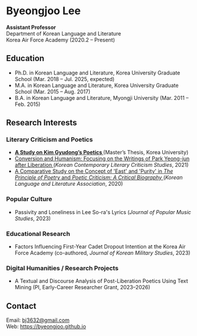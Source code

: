 <!DOCTYPE html>
<html lang="en">
<body>

  <h1>Byeongjoo Lee</h1>
  <p><strong>Assistant Professor</strong><br>
  Department of Korean Language and Literature<br>
  Korea Air Force Academy (2020.2 – Present)</p>

  <h2>Education</h2>
  <ul>
    <li>Ph.D. in Korean Language and Literature, Korea University Graduate School (Mar. 2018 – Jul. 2025, expected)</li>
    <li>M.A. in Korean Language and Literature, Korea University Graduate School (Mar. 2015 – Aug. 2017)</li>
    <li>B.A. in Korean Language and Literature, Myongji University (Mar. 2011 – Feb. 2015)</li>
  </ul>

  <h2>Research Interests</h2>

  <h3>Literary Criticism and Poetics</h3>
  <ul>
<li>
  <strong>
    <a href="https://www-riss-kr-ssl.oca.korea.ac.kr/search/detail/DetailView.do?p_mat_type=1a0202e37d52c72d&control_no=ee472407ad45b9dab36097776a77e665&keyword=%EC%9D%B4%EB%B3%91%EC%A3%BC%20%EB%B0%95%EC%98%81%EC%A4%80" target="_blank">
      A Study on Kim Gyudong’s Poetics
    </a>
  </strong>
  (Master’s Thesis, Korea University)
</li>

<li>
  <a href="https://www-riss-kr-ssl.oca.korea.ac.kr/search/detail/DetailView.do?p_mat_type=1a0202e37d52c72d&control_no=ee472407ad45b9dab36097776a77e665&keyword=%EC%9D%B4%EB%B3%91%EC%A3%BC%20%EB%B0%95%EC%98%81%EC%A4%80" target="_blank">
    Conversion and Humanism: Focusing on the Writings of Park Yeong-jun after Liberation
  </a>
  (<em>Korean Contemporary Literary Criticism Studies</em>, 2021)
</li>

<li>
  <a href="https://www-riss-kr-ssl.oca.korea.ac.kr/link?id=A107216331" target="_blank">
    A Comparative Study on the Concept of 'East' and 'Purity' in <em>The Principle of Poetry</em> and <em>Poetic Criticism: A Critical Biography</em>
  </a>
  (<em>Korean Language and Literature Association</em>, 2020)
</li>

  </ul>

  <h3>Popular Culture</h3>
  <ul>
    <li>Passivity and Loneliness in Lee So-ra's Lyrics (<em>Journal of Popular Music Studies</em>, 2023)</li>
  </ul>

  <h3>Educational Research</h3>
  <ul>
    <li>Factors Influencing First-Year Cadet Dropout Intention at the Korea Air Force Academy (co-authored, <em>Journal of Korean Military Studies</em>, 2023)</li>
  </ul>

  <h3>Digital Humanities / Research Projects</h3>
  <ul>
    <li>A Textual and Discourse Analysis of Post-Liberation Poetics Using Text Mining (PI, Early-Career Researcher Grant, 2023–2026)</li>
  </ul>

  <h2>Contact</h2>
  <p>Email: <a href="mailto:bj3632@gmail.com">bj3632@gmail.com</a><br>
     Web: <a href="https://byeongjoo.github.io">https://byeongjoo.github.io</a></p>

</body>
</html>
